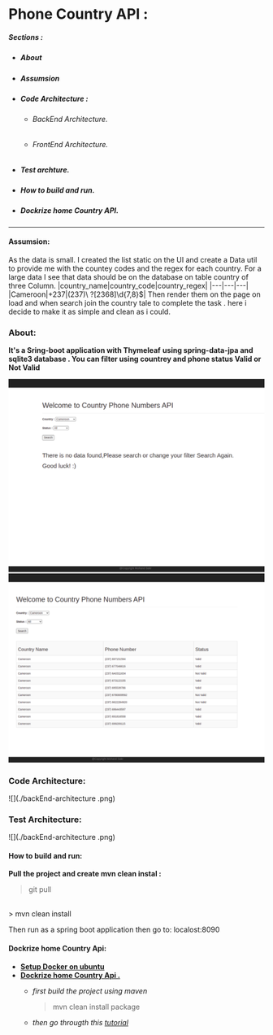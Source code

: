 
 
# Phone Country API :
##### Sections :   
  * ##### About 
  * ##### Assumsion 
  * ##### Code Architecture : 
    * ###### BackEnd Architecture.  
    * ###### FrontEnd Architecture. 
 * ##### Test archture.  
 * ##### How to build  and run.
 * ##### Dockrize home Country API.
---

#### Assumsion:
As the data is small. I created the list static on the UI and create a Data util to provide me with the countey codes and the regex for each country.
For a large data I see that data should be on the database on table country of three Column.
|country_name|country_code|country_regex|
|---|---|---|
|Cameroon|+237|\(237\)\ ?[2368]\d{7,8}$|
Then render them on the page on load and when search join the country tale to complete the task .
here i decide to make it as simple and clean as i could.

### About: 
 **It's a Sring-boot application with Thymeleaf** 
**using spring-data-jpa and sqlite3 database  . You can filter using countrey and phone status Valid or Not Valid**

![](./onload-screenshoot.png)
 ![](./afterSearch-screenshoot.png)
### Code Architecture: 
![](./backEnd-architecture .png)
### Test Architecture: 
![](./backEnd-architecture .png)
#### How to build  and run:  
**Pull the project and create mvn clean instal :** 
  > git pull <repoURL> 
  <br/>
  > mvn clean install 
  
  Then run as a spring boot application then go to:
  localost:8090
  
#### Dockrize home Country Api:  
* **[Setup Docker on ubuntu](https://phoenixnap.com/kb/how-to-install-docker-on-ubuntu-18-04)** 
* **[Dockrize home Country Api .](https://medium.com./@wkrzywiec/how-to-put-your-java-application-into-docker-container-5e0a02acdd6b)**
    * *first build the project using maven* 
         > mvn clean install package 

    * *then go througth this [tutorial](https://medium.com./@wkrzywiec/how-to-put-your-java-application-into-docker-container-5e0a02acdd6b)* 

 

 

